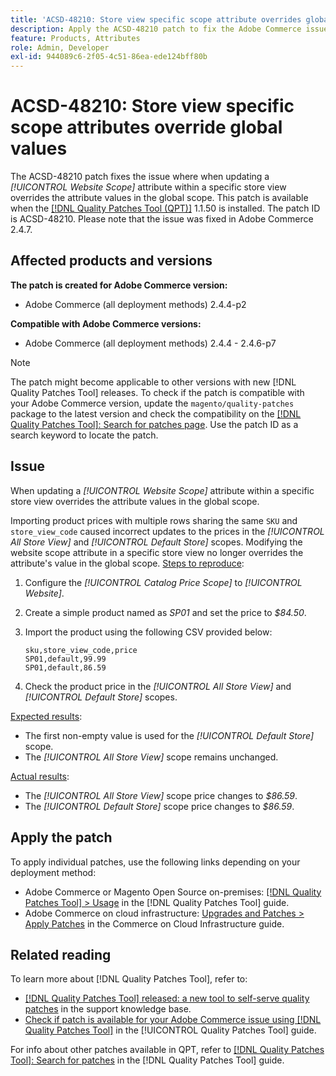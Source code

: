 ```yaml
---
title: 'ACSD-48210: Store view specific scope attribute overrides global values'
description: Apply the ACSD-48210 patch to fix the Adobe Commerce issue of updating a *[!UICONTROL Website Scope]* attribute in a specific store view overrides the attribute values in the global scope.
feature: Products, Attributes
role: Admin, Developer
exl-id: 944089c6-2f05-4c51-86ea-ede124bff80b
---
```

# ACSD-48210: Store view specific scope attributes override global values

The ACSD-48210 patch fixes the issue where when updating a *[!UICONTROL Website Scope]* attribute within a specific store view overrides the attribute values in the global scope. This patch is available when the [[!DNL Quality Patches Tool (QPT)]](https://experienceleague.adobe.com/en/docs/commerce-knowledge-base/kb/announcements/commerce-announcements/magento-quality-patches-released-new-tool-to-self-serve-quality-patches) 1.1.50 is installed. The patch ID is ACSD-48210. Please note that the issue was fixed in Adobe Commerce 2.4.7.

## Affected products and versions

**The patch is created for Adobe Commerce version:**

* Adobe Commerce (all deployment methods) 2.4.4-p2

**Compatible with Adobe Commerce versions:**

* Adobe Commerce (all deployment methods) 2.4.4 - 2.4.6-p7

>[!NOTE]
>
>The patch might become applicable to other versions with new [!DNL Quality Patches Tool] releases. To check if the patch is compatible with your Adobe Commerce version, update the `magento/quality-patches` package to the latest version and check the compatibility on the [[!DNL Quality Patches Tool]: Search for patches page](https://experienceleague.adobe.com/tools/commerce-quality-patches/index.html). Use the patch ID as a search keyword to locate the patch.

## Issue

When updating a *[!UICONTROL Website Scope]* attribute within a specific store view overrides the attribute values in the global scope.

Importing product prices with multiple rows sharing the same `SKU` and `store_view_code` caused incorrect updates to the prices in the *[!UICONTROL All Store View]* and *[!UICONTROL Default Store]* scopes. Modifying the website scope attribute in a specific store view no longer overrides the attribute's value in the global scope.
<u>Steps to reproduce</u>:

1. Configure the *[!UICONTROL Catalog Price Scope]* to *[!UICONTROL Website]*.
1. Create a simple product named as *SP01* and set the price to *$84.50*.
1. Import the product using the following CSV provided below:
    
    ```
    sku,store_view_code,price
    SP01,default,99.99
    SP01,default,86.59
    ```
    
1. Check the product price in the *[!UICONTROL All Store View]* and *[!UICONTROL Default Store]* scopes.

<u>Expected results</u>:

* The first non-empty value is used for the *[!UICONTROL Default Store]* scope.
* The *[!UICONTROL All Store View]* scope remains unchanged.

<u>Actual results</u>:

* The *[!UICONTROL All Store View]* scope price changes to *$86.59*.
* The *[!UICONTROL Default Store]* scope price changes to *$86.59*.

## Apply the patch

To apply individual patches, use the following links depending on your deployment method:

* Adobe Commerce or Magento Open Source on-premises: [[!DNL Quality Patches Tool] > Usage](/help/tools/quality-patches-tool/usage.md) in the [!DNL Quality Patches Tool] guide.
* Adobe Commerce on cloud infrastructure: [Upgrades and Patches > Apply Patches](https://experienceleague.adobe.com/docs/commerce-cloud-service/user-guide/develop/upgrade/apply-patches.html) in the Commerce on Cloud Infrastructure guide.

## Related reading

To learn more about [!DNL Quality Patches Tool], refer to:

* [[!DNL Quality Patches Tool] released: a new tool to self-serve quality patches](https://experienceleague.adobe.com/en/docs/commerce-knowledge-base/kb/announcements/commerce-announcements/magento-quality-patches-released-new-tool-to-self-serve-quality-patches) in the support knowledge base.
* [Check if patch is available for your Adobe Commerce issue using [!DNL Quality Patches Tool]](/help/tools/quality-patches-tool/patches-available-in-qpt/check-patch-for-magento-issue-with-magento-quality-patches.md) in the [!UICONTROL Quality Patches Tool] guide.


For info about other patches available in QPT, refer to [[!DNL Quality Patches Tool]: Search for patches](https://experienceleague.adobe.com/tools/commerce-quality-patches/index.html) in the [!DNL Quality Patches Tool] guide.
